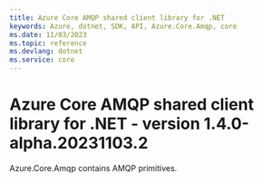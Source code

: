 ```yaml
---
title: Azure Core AMQP shared client library for .NET
keywords: Azure, dotnet, SDK, API, Azure.Core.Amqp, core
ms.date: 11/03/2023
ms.topic: reference
ms.devlang: dotnet
ms.service: core
---
```

# Azure Core AMQP shared client library for .NET - version 1.4.0-alpha.20231103.2 


Azure.Core.Amqp contains AMQP primitives. 

